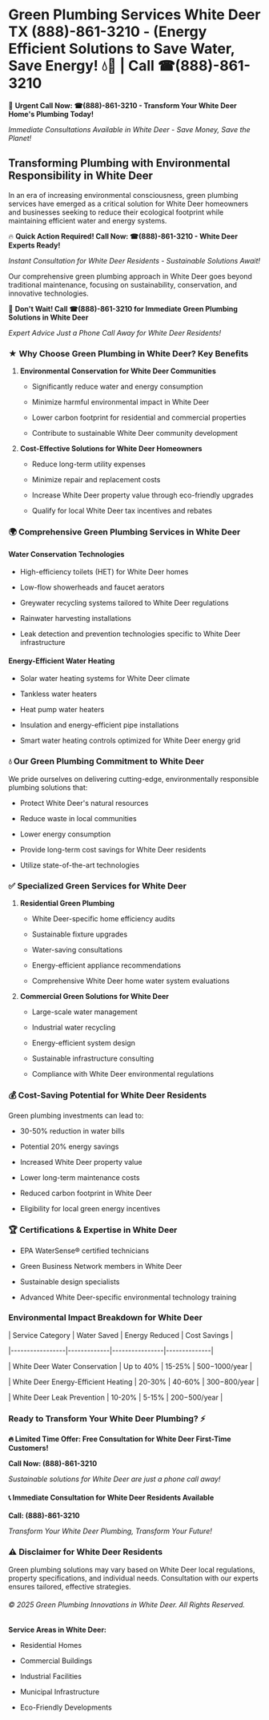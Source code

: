 # Green Plumbing Services White Deer TX (888)-861-3210 - (Energy Efficient Solutions to Save Water, Save Energy! 💧🌿 | Call ☎(888)-861-3210

🚨 **Urgent Call Now: ☎(888)-861-3210 - Transform Your White Deer Home's Plumbing Today!**
*Immediate Consultations Available in White Deer - Save Money, Save the Planet!*

## Transforming Plumbing with Environmental Responsibility in White Deer

In an era of increasing environmental consciousness, green plumbing services have emerged as a critical solution for White Deer homeowners and businesses seeking to reduce their ecological footprint while maintaining efficient water and energy systems. 

🔥 **Quick Action Required! Call Now: ☎(888)-861-3210 - White Deer Experts Ready!**
*Instant Consultation for White Deer Residents - Sustainable Solutions Await!*

Our comprehensive green plumbing approach in White Deer goes beyond traditional maintenance, focusing on sustainability, conservation, and innovative technologies.

🚨 **Don't Wait! Call ☎(888)-861-3210 for Immediate Green Plumbing Solutions in White Deer**
*Expert Advice Just a Phone Call Away for White Deer Residents!*

### ★ Why Choose Green Plumbing in White Deer? Key Benefits

1. **Environmental Conservation for White Deer Communities** 
   - Significantly reduce water and energy consumption
   - Minimize harmful environmental impact in White Deer
   - Lower carbon footprint for residential and commercial properties
   - Contribute to sustainable White Deer community development

2. **Cost-Effective Solutions for White Deer Homeowners** 
   - Reduce long-term utility expenses
   - Minimize repair and replacement costs
   - Increase White Deer property value through eco-friendly upgrades
   - Qualify for local White Deer tax incentives and rebates

### 🌍 Comprehensive Green Plumbing Services in White Deer

#### Water Conservation Technologies
- High-efficiency toilets (HET) for White Deer homes
- Low-flow showerheads and faucet aerators
- Greywater recycling systems tailored to White Deer regulations
- Rainwater harvesting installations
- Leak detection and prevention technologies specific to White Deer infrastructure

#### Energy-Efficient Water Heating
- Solar water heating systems for White Deer climate
- Tankless water heaters
- Heat pump water heaters
- Insulation and energy-efficient pipe installations
- Smart water heating controls optimized for White Deer energy grid

### 💧 Our Green Plumbing Commitment to White Deer

We pride ourselves on delivering cutting-edge, environmentally responsible plumbing solutions that:
- Protect White Deer's natural resources
- Reduce waste in local communities
- Lower energy consumption
- Provide long-term cost savings for White Deer residents
- Utilize state-of-the-art technologies

### ✅ Specialized Green Services for White Deer

1. **Residential Green Plumbing**
   - White Deer-specific home efficiency audits
   - Sustainable fixture upgrades
   - Water-saving consultations
   - Energy-efficient appliance recommendations
   - Comprehensive White Deer home water system evaluations

2. **Commercial Green Solutions for White Deer**
   - Large-scale water management
   - Industrial water recycling
   - Energy-efficient system design
   - Sustainable infrastructure consulting
   - Compliance with White Deer environmental regulations

### 💰 Cost-Saving Potential for White Deer Residents

Green plumbing investments can lead to:
- 30-50% reduction in water bills
- Potential 20% energy savings
- Increased White Deer property value
- Lower long-term maintenance costs
- Reduced carbon footprint in White Deer
- Eligibility for local green energy incentives

### 🏆 Certifications & Expertise in White Deer

- EPA WaterSense® certified technicians
- Green Business Network members in White Deer
- Sustainable design specialists
- Advanced White Deer-specific environmental technology training

### Environmental Impact Breakdown for White Deer

| Service Category | Water Saved | Energy Reduced | Cost Savings |
|-----------------|-------------|----------------|--------------|
| White Deer Water Conservation | Up to 40% | 15-25% | $500-$1000/year |
| White Deer Energy-Efficient Heating | 20-30% | 40-60% | $300-$800/year |
| White Deer Leak Prevention | 10-20% | 5-15% | $200-$500/year |

### Ready to Transform Your White Deer Plumbing? ⚡

**🔥 Limited Time Offer: Free Consultation for White Deer First-Time Customers!**

**Call Now: (888)-861-3210**
*Sustainable solutions for White Deer are just a phone call away!*

#### 📞 Immediate Consultation for White Deer Residents Available

**Call: (888)-861-3210**
*Transform Your White Deer Plumbing, Transform Your Future!*

### ⚠️ Disclaimer for White Deer Residents

Green plumbing solutions may vary based on White Deer local regulations, property specifications, and individual needs. Consultation with our experts ensures tailored, effective strategies.

###### © 2025 Green Plumbing Innovations in White Deer. All Rights Reserved.

**Service Areas in White Deer:** 
- Residential Homes
- Commercial Buildings
- Industrial Facilities
- Municipal Infrastructure
- Eco-Friendly Developments